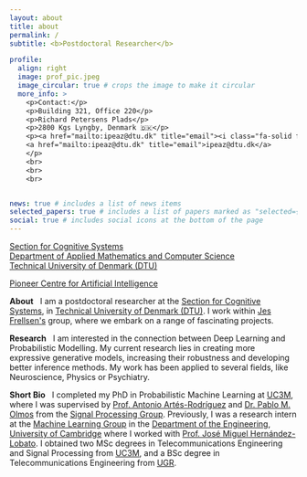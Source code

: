 ```yaml
---
layout: about
title: about
permalink: /
subtitle: <b>Postdoctoral Researcher</b>

profile:
  align: right
  image: prof_pic.jpeg
  image_circular: true # crops the image to make it circular
  more_info: >
    <p>Contact:</p>
    <p>Building 321, Office 220</p>
    <p>Richard Petersens Plads</p>
    <p>2800 Kgs Lyngby, Denmark 🇩🇰</p>
    <p><a href="mailto:ipeaz@dtu.dk" title="email"><i class="fa-solid fa-envelope"></i></a>
    <a href="mailto:ipeaz@dtu.dk" title="email">ipeaz@dtu.dk</a>
    </p>
    <br>
    <br>
    <br>


news: true # includes a list of news items
selected_papers: true # includes a list of papers marked as "selected={true}"
social: true # includes social icons at the bottom of the page
---
```


<a href='https://www.compute.dtu.dk/english/research/research-sections/cogsys'>Section for Cognitive Systems</a> <br>
<a href='https://www.compute.dtu.dk/'>Department of Applied Mathematics and Computer Science</a> <br>
<a href='https://www.dtu.dk/english/'>Technical University of Denmark (DTU)</a>

<a href='https://www.aicentre.dk/'>Pioneer Centre for Artificial Intelligence</a>

<strong>About</strong> 
&nbsp;
I am a postdoctoral researcher at the <a href='https://www.compute.dtu.dk/english/research/research-sections/cogsys'>Section for Cognitive Systems</a>, in <a href='https://www.dtu.dk/english/'>Technical University of Denmark (DTU)</a>. I work within <a href='https://frellsen.org/'>Jes Frellsen's</a> group, where we embark on a range of fascinating projects. 


<strong>Research</strong> 
&nbsp;
I am interested in the 
connection between Deep Learning and Probabilistic Modelling. My current research lies in creating more 
expressive generative models, increasing their robustness and developing better inference methods. My work has been applied to several fields, 
like Neuroscience, Physics or Psychiatry.

<strong>Short Bio</strong> 
&nbsp;
I completed my PhD in Probabilistic Machine Learning at <a href='https://www.uc3m.es/home'>UC3M</a>, where I was supervised by <a href='https://www.tsc.uc3m.es/~antonio/antonio_artes/Home.html'>Prof. Antonio Artés-Rodríguez</a> 
and 
  <a href='https://www.tsc.uc3m.es/~olmos/'>Dr. Pablo M. Olmos</a> 
from the 
  <a href='https://gts.tsc.uc3m.es/'>Signal Processing Group</a>. 
Previously, I was a research intern at the 
  <a href='http://mlg.eng.cam.ac.uk/'>Machine Learning Group</a>
in the 
  <a href='http://www.eng.cam.ac.uk/'>Department of the Engineering</a>,
  <a href='https://www.cam.ac.uk/'>University of Cambridge</a>
where I worked with
  <a href='https://jmhl.org/'>Prof. José Miguel Hernández-Lobato</a>.
I obtained two MSc degrees in Telecommunications Engineering and Signal Processing from 
  <a href='https://www.uc3m.es/home'>UC3M</a>, 
and a BSc degree in Telecommunications Engineering from 
  <a href='https://www.ugr.es/en'>UGR</a>.